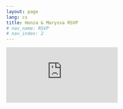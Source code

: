 ```yaml
---
layout: page
lang: cs
title: Honza & Maryssa RSVP
# nav_name: RSVP
# nav_index: 2
---
```

<iframe src="https://docs.google.com/forms/d/e/1FAIpQLScSD-HdiviaEzwjWCuVEoAYD7E7Pg6nnaRGSSDRA_LzjY-2KQ/viewform?embedded=true" class="form" frameborder="0" marginheight="0" marginwidth="0">Načítám…</iframe>
